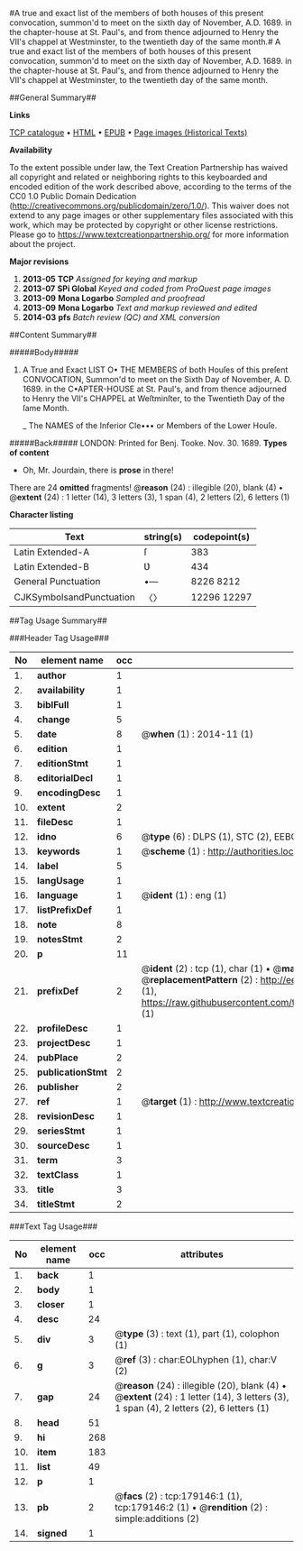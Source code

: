 #A true and exact list of the members of both houses of this present convocation, summon'd to meet on the sixth day of November, A.D. 1689. in the chapter-house at St. Paul's, and from thence adjourned to Henry the VII's chappel at Westminster, to the twentieth day of the same month.#
A true and exact list of the members of both houses of this present convocation, summon'd to meet on the sixth day of November, A.D. 1689. in the chapter-house at St. Paul's, and from thence adjourned to Henry the VII's chappel at Westminster, to the twentieth day of the same month.

##General Summary##

**Links**

[TCP catalogue](http://www.ota.ox.ac.uk/tcp/)  • 
[HTML](http://tei.it.ox.ac.uk/tcp/Texts-HTML/free/B06/B06214.html)  • 
[EPUB](http://tei.it.ox.ac.uk/tcp/Texts-EPUB/free/B06/B06214.epub) • 
[Page images (Historical Texts)](https://historicaltexts.jisc.ac.uk/eebo-52529026e)

**Availability**

To the extent possible under law, the Text Creation Partnership has waived all copyright and related or neighboring rights to this keyboarded and encoded edition of the work described above, according to the terms of the CC0 1.0 Public Domain Dedication (http://creativecommons.org/publicdomain/zero/1.0/). This waiver does not extend to any page images or other supplementary files associated with this work, which may be protected by copyright or other license restrictions. Please go to https://www.textcreationpartnership.org/ for more information about the project.

**Major revisions**

1. __2013-05__ __TCP__ *Assigned for keying and markup*
1. __2013-07__ __SPi Global__ *Keyed and coded from ProQuest page images*
1. __2013-09__ __Mona Logarbo__ *Sampled and proofread*
1. __2013-09__ __Mona Logarbo__ *Text and markup reviewed and edited*
1. __2014-03__ __pfs__ *Batch review (QC) and XML conversion*

##Content Summary##

#####Body#####

1. A True and Exact LIST O• THE MEMBERS of both Houſes of this preſent CONVOCATION, Summon'd to meet on the Sixth Day of November, A. D. 1689. in the C•APTER-HOUSE at St. Paul's, and from thence adjourned to Henry the VII's CHAPPEL at Weſtminſter, to the Twentieth Day of the ſame Month.

    _ The NAMES of the Inferior Cle••• or Members of the Lower Houſe.

#####Back#####
LONDON: Printed for Benj. Tooke. Nov. 30. 1689.
**Types of content**

  * Oh, Mr. Jourdain, there is **prose** in there!

There are 24 **omitted** fragments! 
 @__reason__ (24) : illegible (20), blank (4)  •  @__extent__ (24) : 1 letter (14), 3 letters (3), 1 span (4), 2 letters (2), 6 letters (1)

**Character listing**


|Text|string(s)|codepoint(s)|
|---|---|---|
|Latin Extended-A|ſ|383|
|Latin Extended-B|Ʋ|434|
|General Punctuation|•—|8226 8212|
|CJKSymbolsandPunctuation|〈〉|12296 12297|

##Tag Usage Summary##

###Header Tag Usage###

|No|element name|occ|attributes|
|---|---|---|---|
|1.|__author__|1||
|2.|__availability__|1||
|3.|__biblFull__|1||
|4.|__change__|5||
|5.|__date__|8| @__when__ (1) : 2014-11 (1)|
|6.|__edition__|1||
|7.|__editionStmt__|1||
|8.|__editorialDecl__|1||
|9.|__encodingDesc__|1||
|10.|__extent__|2||
|11.|__fileDesc__|1||
|12.|__idno__|6| @__type__ (6) : DLPS (1), STC (2), EEBO-CITATION (1), OCLC (1), VID (1)|
|13.|__keywords__|1| @__scheme__ (1) : http://authorities.loc.gov/ (1)|
|14.|__label__|5||
|15.|__langUsage__|1||
|16.|__language__|1| @__ident__ (1) : eng (1)|
|17.|__listPrefixDef__|1||
|18.|__note__|8||
|19.|__notesStmt__|2||
|20.|__p__|11||
|21.|__prefixDef__|2| @__ident__ (2) : tcp (1), char (1)  •  @__matchPattern__ (2) : ([0-9\-]+):([0-9IVX]+) (1), (.+) (1)  •  @__replacementPattern__ (2) : http://eebo.chadwyck.com/downloadtiff?vid=$1&page=$2 (1), https://raw.githubusercontent.com/textcreationpartnership/Texts/master/tcpchars.xml#$1 (1)|
|22.|__profileDesc__|1||
|23.|__projectDesc__|1||
|24.|__pubPlace__|2||
|25.|__publicationStmt__|2||
|26.|__publisher__|2||
|27.|__ref__|1| @__target__ (1) : http://www.textcreationpartnership.org/docs/. (1)|
|28.|__revisionDesc__|1||
|29.|__seriesStmt__|1||
|30.|__sourceDesc__|1||
|31.|__term__|3||
|32.|__textClass__|1||
|33.|__title__|3||
|34.|__titleStmt__|2||


###Text Tag Usage###

|No|element name|occ|attributes|
|---|---|---|---|
|1.|__back__|1||
|2.|__body__|1||
|3.|__closer__|1||
|4.|__desc__|24||
|5.|__div__|3| @__type__ (3) : text (1), part (1), colophon (1)|
|6.|__g__|3| @__ref__ (3) : char:EOLhyphen (1), char:V (2)|
|7.|__gap__|24| @__reason__ (24) : illegible (20), blank (4)  •  @__extent__ (24) : 1 letter (14), 3 letters (3), 1 span (4), 2 letters (2), 6 letters (1)|
|8.|__head__|51||
|9.|__hi__|268||
|10.|__item__|183||
|11.|__list__|49||
|12.|__p__|1||
|13.|__pb__|2| @__facs__ (2) : tcp:179146:1 (1), tcp:179146:2 (1)  •  @__rendition__ (2) : simple:additions (2)|
|14.|__signed__|1||
